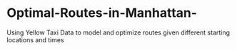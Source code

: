 # Optimal-Routes-in-Manhattan-
Using Yellow Taxi Data to model and optimize routes given different starting locations and times

